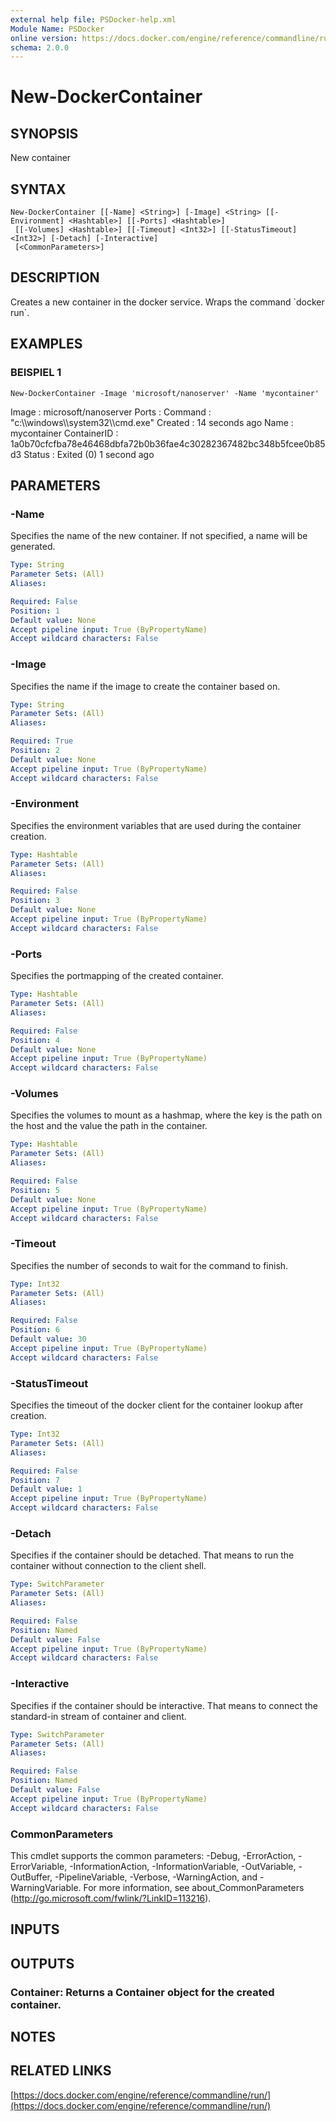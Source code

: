 ```yaml
---
external help file: PSDocker-help.xml
Module Name: PSDocker
online version: https://docs.docker.com/engine/reference/commandline/run/
schema: 2.0.0
---
```


# New-DockerContainer

## SYNOPSIS
New container

## SYNTAX

```
New-DockerContainer [[-Name] <String>] [-Image] <String> [[-Environment] <Hashtable>] [[-Ports] <Hashtable>]
 [[-Volumes] <Hashtable>] [[-Timeout] <Int32>] [[-StatusTimeout] <Int32>] [-Detach] [-Interactive]
 [<CommonParameters>]
```

## DESCRIPTION
Creates a new container in the docker service.
Wraps the command \`docker run\`.

## EXAMPLES

### BEISPIEL 1
```
New-DockerContainer -Image 'microsoft/nanoserver' -Name 'mycontainer'
```

Image       : microsoft/nanoserver
Ports       :
Command     : "c:\\\\windows\\\\system32\\\\cmd.exe"
Created     : 14 seconds ago
Name        : mycontainer
ContainerID : 1a0b70cfcfba78e46468dbfa72b0b36fae4c30282367482bc348b5fcee0b85d3
Status      : Exited (0) 1 second ago

## PARAMETERS

### -Name
Specifies the name of the new container.
If not specified, a name will be generated.

```yaml
Type: String
Parameter Sets: (All)
Aliases:

Required: False
Position: 1
Default value: None
Accept pipeline input: True (ByPropertyName)
Accept wildcard characters: False
```

### -Image
Specifies the name if the image to create the container based on.

```yaml
Type: String
Parameter Sets: (All)
Aliases:

Required: True
Position: 2
Default value: None
Accept pipeline input: True (ByPropertyName)
Accept wildcard characters: False
```

### -Environment
Specifies the environment variables that are used during the container creation.

```yaml
Type: Hashtable
Parameter Sets: (All)
Aliases:

Required: False
Position: 3
Default value: None
Accept pipeline input: True (ByPropertyName)
Accept wildcard characters: False
```

### -Ports
Specifies the portmapping of the created container.

```yaml
Type: Hashtable
Parameter Sets: (All)
Aliases:

Required: False
Position: 4
Default value: None
Accept pipeline input: True (ByPropertyName)
Accept wildcard characters: False
```

### -Volumes
Specifies the volumes to mount as a hashmap,
where the key is the path on the host and the value the path in the container.

```yaml
Type: Hashtable
Parameter Sets: (All)
Aliases:

Required: False
Position: 5
Default value: None
Accept pipeline input: True (ByPropertyName)
Accept wildcard characters: False
```

### -Timeout
Specifies the number of seconds to wait for the command to finish.

```yaml
Type: Int32
Parameter Sets: (All)
Aliases:

Required: False
Position: 6
Default value: 30
Accept pipeline input: True (ByPropertyName)
Accept wildcard characters: False
```

### -StatusTimeout
Specifies the timeout of the docker client for the container lookup after creation.

```yaml
Type: Int32
Parameter Sets: (All)
Aliases:

Required: False
Position: 7
Default value: 1
Accept pipeline input: True (ByPropertyName)
Accept wildcard characters: False
```

### -Detach
Specifies if the container should be detached.
That means to run the container without connection to the client shell.

```yaml
Type: SwitchParameter
Parameter Sets: (All)
Aliases:

Required: False
Position: Named
Default value: False
Accept pipeline input: True (ByPropertyName)
Accept wildcard characters: False
```

### -Interactive
Specifies if the container should be interactive.
That means to connect the standard-in stream of container and client.

```yaml
Type: SwitchParameter
Parameter Sets: (All)
Aliases:

Required: False
Position: Named
Default value: False
Accept pipeline input: True (ByPropertyName)
Accept wildcard characters: False
```

### CommonParameters
This cmdlet supports the common parameters: -Debug, -ErrorAction, -ErrorVariable, -InformationAction, -InformationVariable, -OutVariable, -OutBuffer, -PipelineVariable, -Verbose, -WarningAction, and -WarningVariable.
For more information, see about_CommonParameters (http://go.microsoft.com/fwlink/?LinkID=113216).

## INPUTS

## OUTPUTS

### Container: Returns a Container object for the created container.
## NOTES

## RELATED LINKS

[https://docs.docker.com/engine/reference/commandline/run/](https://docs.docker.com/engine/reference/commandline/run/)

